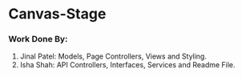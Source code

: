 # Canvas-Stage
### Work Done By:
1. Jinal Patel: Models, Page Controllers, Views and Styling.
2. Isha Shah: API Controllers, Interfaces, Services and Readme File.

